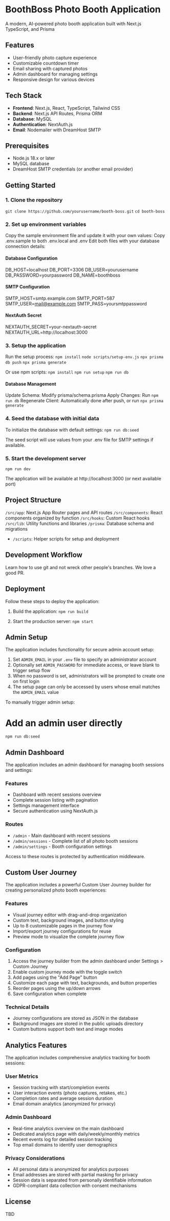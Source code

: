 # BoothBoss Photo Booth Application

A modern, AI-powered photo booth application built with Next.js TypeScript, and Prisma

## Features

- User-friendly photo capture experience
- Customizable countdown timer
- Email sharing with captured photos
- Admin dashboard for managing settings
- Responsive design for various devices

## Tech Stack

- **Frontend**: Next.js, React, TypeScript, Tailwind CSS
- **Backend**: Next.js API Routes, Prisma ORM
- **Database**: MySQL
- **Authentication**: NextAuth.js
- **Email**: Nodemailer with DreamHost SMTP

## Prerequisites

- Node.js 18.x or later
- MySQL database
- DreamHost SMTP credentials (or another email provider)

## Getting Started

### 1. Clone the repository

`git clone https://github.com/yourusername/booth-boss.git`
`cd booth-boss`

### 2. Set up environment variables

Copy the sample environment file and update it with your own values:
Copy .env.sample to both .env.local and .env
Edit both files with your database connection details:

#### Database Configuration
DB_HOST=localhost
DB_PORT=3306
DB_USER=yourusername
DB_PASSWORD=yourpassword
DB_NAME=boothboss

#### SMTP Configuration
SMTP_HOST=smtp.example.com
SMTP_PORT=587
SMTP_USER=mail@example.com
SMTP_PASS=yoursmtppassword

#### NextAuth Secret
NEXTAUTH_SECRET=your-nextauth-secret
NEXTAUTH_URL=http://localhost:3000

### 3. Setup the application

Run the setup process:
`npm install`
`node scripts/setup-env.js`
`npx prisma db push`
`npx prisma generate`

Or use npm scripts:
`npm install`
`npm run setup`
`npm run db`

#### Database Management

Update Schema: Modify prisma/schema.prisma
Apply Changes: Run `npm run db`
Regenerate Client: Automatically done after push, or run `npx prisma generate`

### 4. Seed the database with initial data

To initialize the database with default settings:
`npm run db:seed`

The seed script will use values from your .env file for SMTP settings if available.

### 5. Start the development server
`npm run dev`

The application will be available at http://localhost:3000 (or next available port)

## Project Structure

`/src/app`: Next.js App Router pages and API routes
`/src/components`: React components organized by function
`/src/hooks`: Custom React hooks
`/src/lib`: Utility functions and libraries
`/prisma`: Database schema and migrations
- `/scripts`: Helper scripts for setup and deployment

## Development Workflow

Learn how to use git and not wreck other people's branches. 
We love a good PR.

## Deployment

Follow these steps to deploy the application:

1. Build the application:
`npm run build`

2. Start the production server:
`npm start`

## Admin Setup

The application includes functionality for secure admin account setup:

1. Set `ADMIN_EMAIL` in your `.env` file to specify an administrator account
2. Optionally set `ADMIN_PASSWORD` for immediate access, or leave blank to trigger setup flow
3. When no password is set, administrators will be prompted to create one on first login
4. The setup page can only be accessed by users whose email matches the `ADMIN_EMAIL` value

To manually trigger admin setup:
# Add an admin user directly
`npm run db:seed`

## Admin Dashboard

The application includes an admin dashboard for managing booth sessions and settings:

### Features
- Dashboard with recent sessions overview
- Complete session listing with pagination
- Settings management interface
- Secure authentication using NextAuth.js

### Routes
- `/admin` - Main dashboard with recent sessions
- `/admin/sessions` - Complete list of all photo booth sessions
- `/admin/settings` - Booth configuration settings

Access to these routes is protected by authentication middleware.

## Custom User Journey

The application includes a powerful Custom User Journey builder for creating personalized photo booth experiences:

### Features
- Visual journey editor with drag-and-drop organization
- Custom text, background images, and button styling
- Up to 8 customizable pages in the journey flow
- Import/export journey configurations for reuse
- Preview mode to visualize the complete journey flow

### Configuration
1. Access the journey builder from the admin dashboard under Settings > Custom Journey
2. Enable custom journey mode with the toggle switch
3. Add pages using the "Add Page" button
4. Customize each page with text, backgrounds, and button properties
5. Reorder pages using the up/down arrows
6. Save configuration when complete

### Technical Details
- Journey configurations are stored as JSON in the database
- Background images are stored in the public uploads directory
- Custom buttons support both text and image modes

## Analytics Features

The application includes comprehensive analytics tracking for booth sessions:

### User Metrics
- Session tracking with start/completion events
- User interaction events (photo captures, retakes, etc.)
- Completion rates and average session duration
- Email domain analytics (anonymized for privacy)

### Admin Dashboard
- Real-time analytics overview on the main dashboard
- Dedicated analytics page with daily/weekly/monthly metrics
- Recent events log for detailed session tracking
- Top email domains to identify user demographics

### Privacy Considerations
- All personal data is anonymized for analytics purposes
- Email addresses are stored with partial masking for privacy
- Session data is separated from personally identifiable information
- GDPR-compliant data collection with consent mechanisms

## License
TBD